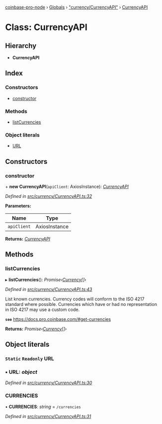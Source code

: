 [coinbase-pro-node](../README.md) › [Globals](../globals.md) › ["currency/CurrencyAPI"](../modules/_currency_currencyapi_.md) › [CurrencyAPI](_currency_currencyapi_.currencyapi.md)

# Class: CurrencyAPI

## Hierarchy

- **CurrencyAPI**

## Index

### Constructors

- [constructor](_currency_currencyapi_.currencyapi.md#constructor)

### Methods

- [listCurrencies](_currency_currencyapi_.currencyapi.md#listcurrencies)

### Object literals

- [URL](_currency_currencyapi_.currencyapi.md#static-readonly-url)

## Constructors

### constructor

\+ **new CurrencyAPI**(`apiClient`: AxiosInstance): _[CurrencyAPI](_currency_currencyapi_.currencyapi.md)_

_Defined in [src/currency/CurrencyAPI.ts:32](https://github.com/bennyn/coinbase-pro-node/blob/ea7299d/src/currency/CurrencyAPI.ts#L32)_

**Parameters:**

| Name        | Type          |
| ----------- | ------------- |
| `apiClient` | AxiosInstance |

**Returns:** _[CurrencyAPI](_currency_currencyapi_.currencyapi.md)_

## Methods

### listCurrencies

▸ **listCurrencies**(): _Promise‹[Currency](../interfaces/_currency_currencyapi_.currency.md)[]›_

_Defined in [src/currency/CurrencyAPI.ts:43](https://github.com/bennyn/coinbase-pro-node/blob/ea7299d/src/currency/CurrencyAPI.ts#L43)_

List known currencies. Currency codes will conform to the ISO 4217 standard where possible. Currencies which have or had no representation in ISO 4217 may use a custom code.

**`see`** https://docs.pro.coinbase.com/#get-currencies

**Returns:** _Promise‹[Currency](../interfaces/_currency_currencyapi_.currency.md)[]›_

## Object literals

### `Static` `Readonly` URL

### ▪ **URL**: _object_

_Defined in [src/currency/CurrencyAPI.ts:30](https://github.com/bennyn/coinbase-pro-node/blob/ea7299d/src/currency/CurrencyAPI.ts#L30)_

### CURRENCIES

• **CURRENCIES**: _string_ = `/currencies`

_Defined in [src/currency/CurrencyAPI.ts:31](https://github.com/bennyn/coinbase-pro-node/blob/ea7299d/src/currency/CurrencyAPI.ts#L31)_
